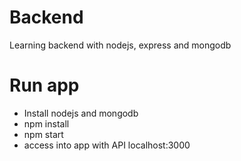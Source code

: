 # Backend
Learning backend with nodejs, express and mongodb
# Run app
* Install nodejs and mongodb
* npm install
* npm start
* access into app with API localhost:3000